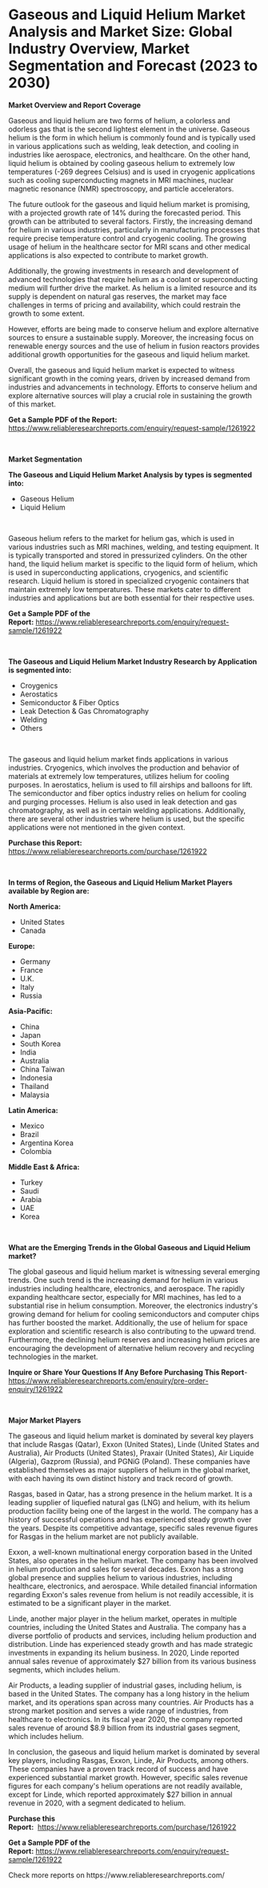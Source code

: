 <p><h1>Gaseous and Liquid Helium Market Analysis and Market Size: Global Industry Overview, Market Segmentation and Forecast (2023 to 2030)</h1></p><p><strong>Market Overview and Report Coverage</strong></p>
<p><p>Gaseous and liquid helium are two forms of helium, a colorless and odorless gas that is the second lightest element in the universe. Gaseous helium is the form in which helium is commonly found and is typically used in various applications such as welding, leak detection, and cooling in industries like aerospace, electronics, and healthcare. On the other hand, liquid helium is obtained by cooling gaseous helium to extremely low temperatures (-269 degrees Celsius) and is used in cryogenic applications such as cooling superconducting magnets in MRI machines, nuclear magnetic resonance (NMR) spectroscopy, and particle accelerators.</p><p>The future outlook for the gaseous and liquid helium market is promising, with a projected growth rate of 14% during the forecasted period. This growth can be attributed to several factors. Firstly, the increasing demand for helium in various industries, particularly in manufacturing processes that require precise temperature control and cryogenic cooling. The growing usage of helium in the healthcare sector for MRI scans and other medical applications is also expected to contribute to market growth.</p><p>Additionally, the growing investments in research and development of advanced technologies that require helium as a coolant or superconducting medium will further drive the market. As helium is a limited resource and its supply is dependent on natural gas reserves, the market may face challenges in terms of pricing and availability, which could restrain the growth to some extent.</p><p>However, efforts are being made to conserve helium and explore alternative sources to ensure a sustainable supply. Moreover, the increasing focus on renewable energy sources and the use of helium in fusion reactors provides additional growth opportunities for the gaseous and liquid helium market.</p><p>Overall, the gaseous and liquid helium market is expected to witness significant growth in the coming years, driven by increased demand from industries and advancements in technology. Efforts to conserve helium and explore alternative sources will play a crucial role in sustaining the growth of this market.</p></p>
<p><strong>Get a Sample PDF of the Report:</strong> <a href="https://www.reliableresearchreports.com/enquiry/request-sample/1261922">https://www.reliableresearchreports.com/enquiry/request-sample/1261922</a></p>
<p>&nbsp;</p>
<p><strong>Market Segmentation</strong></p>
<p><strong>The Gaseous and Liquid Helium Market Analysis by types is segmented into:</strong></p>
<p><ul><li>Gaseous Helium</li><li>Liquid Helium</li></ul></p>
<p>&nbsp;</p>
<p><p>Gaseous helium refers to the market for helium gas, which is used in various industries such as MRI machines, welding, and testing equipment. It is typically transported and stored in pressurized cylinders. On the other hand, the liquid helium market is specific to the liquid form of helium, which is used in superconducting applications, cryogenics, and scientific research. Liquid helium is stored in specialized cryogenic containers that maintain extremely low temperatures. These markets cater to different industries and applications but are both essential for their respective uses.</p></p>
<p><strong>Get a Sample PDF of the Report:</strong>&nbsp;<a href="https://www.reliableresearchreports.com/enquiry/request-sample/1261922">https://www.reliableresearchreports.com/enquiry/request-sample/1261922</a></p>
<p>&nbsp;</p>
<p><strong>The Gaseous and Liquid Helium Market Industry Research by Application is segmented into:</strong></p>
<p><ul><li>Croygenics</li><li>Aerostatics</li><li>Semiconductor & Fiber Optics</li><li>Leak Detection & Gas Chromatography</li><li>Welding</li><li>Others</li></ul></p>
<p>&nbsp;</p>
<p><p>The gaseous and liquid helium market finds applications in various industries. Cryogenics, which involves the production and behavior of materials at extremely low temperatures, utilizes helium for cooling purposes. In aerostatics, helium is used to fill airships and balloons for lift. The semiconductor and fiber optics industry relies on helium for cooling and purging processes. Helium is also used in leak detection and gas chromatography, as well as in certain welding applications. Additionally, there are several other industries where helium is used, but the specific applications were not mentioned in the given context.</p></p>
<p><strong>Purchase this Report:</strong>&nbsp; <a href="https://www.reliableresearchreports.com/purchase/1261922">https://www.reliableresearchreports.com/purchase/1261922</a></p>
<p>&nbsp;</p>
<p><strong>In terms of Region, the Gaseous and Liquid Helium Market Players available by Region are:</strong></p>
<p>
    <p> <strong> North America: </strong>
        <ul>
            <li>United States</li>
            <li>Canada</li>
        </ul>
        </p> 
    <p> <strong> Europe: </strong>
        <ul>
            <li>Germany</li>
            <li>France</li>
            <li>U.K.</li>
            <li>Italy</li>
            <li>Russia</li>
        </ul>
        </p> 
    <p> <strong> Asia-Pacific: </strong>
        <ul>
            <li>China</li>
            <li>Japan</li>
            <li>South Korea</li>
            <li>India</li>
            <li>Australia</li>
            <li>China Taiwan</li>
            <li>Indonesia</li>
            <li>Thailand</li>
            <li>Malaysia</li>
        </ul>
        </p> 
    <p> <strong> Latin America: </strong>
        <ul>
            <li>Mexico</li>
            <li>Brazil</li>
            <li>Argentina Korea</li>
            <li>Colombia</li>
        </ul>
        </p> 
    <p> <strong> Middle East & Africa: </strong>
        <ul>
            <li>Turkey</li>
            <li>Saudi</li>
            <li>Arabia</li>
            <li>UAE</li>
            <li>Korea</li>
        </ul>
    </p>
    </p>
<p>&nbsp;</p>
<p><strong>What are the Emerging Trends in the Global Gaseous and Liquid Helium market?</strong></p>
<p><p>The global gaseous and liquid helium market is witnessing several emerging trends. One such trend is the increasing demand for helium in various industries including healthcare, electronics, and aerospace. The rapidly expanding healthcare sector, especially for MRI machines, has led to a substantial rise in helium consumption. Moreover, the electronics industry's growing demand for helium for cooling semiconductors and computer chips has further boosted the market. Additionally, the use of helium for space exploration and scientific research is also contributing to the upward trend. Furthermore, the declining helium reserves and increasing helium prices are encouraging the development of alternative helium recovery and recycling technologies in the market.</p></p>
<p><strong>Inquire or Share Your Questions If Any Before Purchasing This Report</strong>- <a href="https://www.reliableresearchreports.com/enquiry/pre-order-enquiry/1261922">https://www.reliableresearchreports.com/enquiry/pre-order-enquiry/1261922</a></p>
<p>&nbsp;</p>
<p><strong>Major Market Players</strong></p>
<p><p>The gaseous and liquid helium market is dominated by several key players that include Rasgas (Qatar), Exxon (United States), Linde (United States and Australia), Air Products (United States), Praxair (United States), Air Liquide (Algeria), Gazprom (Russia), and PGNiG (Poland). These companies have established themselves as major suppliers of helium in the global market, with each having its own distinct history and track record of growth.</p><p>Rasgas, based in Qatar, has a strong presence in the helium market. It is a leading supplier of liquefied natural gas (LNG) and helium, with its helium production facility being one of the largest in the world. The company has a history of successful operations and has experienced steady growth over the years. Despite its competitive advantage, specific sales revenue figures for Rasgas in the helium market are not publicly available.</p><p>Exxon, a well-known multinational energy corporation based in the United States, also operates in the helium market. The company has been involved in helium production and sales for several decades. Exxon has a strong global presence and supplies helium to various industries, including healthcare, electronics, and aerospace. While detailed financial information regarding Exxon's sales revenue from helium is not readily accessible, it is estimated to be a significant player in the market.</p><p>Linde, another major player in the helium market, operates in multiple countries, including the United States and Australia. The company has a diverse portfolio of products and services, including helium production and distribution. Linde has experienced steady growth and has made strategic investments in expanding its helium business. In 2020, Linde reported annual sales revenue of approximately $27 billion from its various business segments, which includes helium.</p><p>Air Products, a leading supplier of industrial gases, including helium, is based in the United States. The company has a long history in the helium market, and its operations span across many countries. Air Products has a strong market position and serves a wide range of industries, from healthcare to electronics. In its fiscal year 2020, the company reported sales revenue of around $8.9 billion from its industrial gases segment, which includes helium.</p><p>In conclusion, the gaseous and liquid helium market is dominated by several key players, including Rasgas, Exxon, Linde, Air Products, among others. These companies have a proven track record of success and have experienced substantial market growth. However, specific sales revenue figures for each company's helium operations are not readily available, except for Linde, which reported approximately $27 billion in annual revenue in 2020, with a segment dedicated to helium.</p></p>
<p><strong>Purchase this Report:</strong>&nbsp;&nbsp;<a href="https://www.reliableresearchreports.com/purchase/1261922">https://www.reliableresearchreports.com/purchase/1261922</a></p>
<p></p>
<p><strong>Get a Sample PDF of the Report:</strong>&nbsp;<a href="https://www.reliableresearchreports.com/enquiry/request-sample/1261922">https://www.reliableresearchreports.com/enquiry/request-sample/1261922</a></p>
<p>Check more reports on https://www.reliableresearchreports.com/</p>